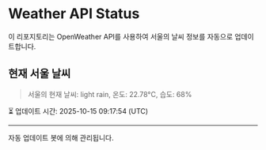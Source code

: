 
# Weather API Status

이 리포지토리는 OpenWeather API를 사용하여 서울의 날씨 정보를 자동으로 업데이트합니다.

## 현재 서울 날씨
> 서울의 현재 날씨: light rain, 온도: 22.78°C, 습도: 68%

⏳ 업데이트 시간: 2025-10-15 09:17:54 (UTC)

---
자동 업데이트 봇에 의해 관리됩니다.
